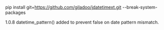  pip install git+https://github.com/giladoo/jdatetimext.git --break-system-packages

1.0.8
datetime_pattern() added to prevent false on date pattern mismatch.